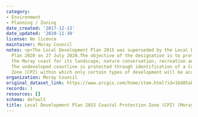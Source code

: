 ```yaml
---
category:
- Environment
- Planning / Zoning
date_created: '2017-12-13'
date_updated: '2020-11-30'
license: No licence
maintainer: Moray Council
notes: <p>The Local Development Plan 2015 was superseded by the Local Development
  Plan 2020 on 27 July 2020.The objective of the designation is to protect and enhance
  the Moray coast for its landscape, nature conservation, recreation and tourism benefits.
  The undeveloped coastline is protected through identification of a Coastal Protection
  Zone (CPZ) within which only certain types of development will be acceptable.</p>
organization: Moray Council
original_dataset_link: https://www.arcgis.com/home/item.html?id=1bd85abb1ff749c691db2a7bcdf4aee4
records: 1
resources: []
schema: default
title: Local Development Plan 2015 Coastal Protection Zone (CPZ) (Moray)
---
```

